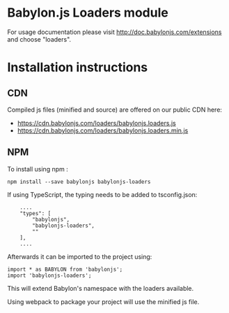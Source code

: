 Babylon.js Loaders module
=====================

For usage documentation please visit http://doc.babylonjs.com/extensions and choose "loaders".

# Installation instructions

## CDN

Compiled js files (minified and source) are offered on our public CDN here:

* https://cdn.babylonjs.com/loaders/babylonjs.loaders.js
* https://cdn.babylonjs.com/loaders/babylonjs.loaders.min.js

## NPM

To install using npm :

```
npm install --save babylonjs babylonjs-loaders
```

If using TypeScript, the typing needs to be added to tsconfig.json:

```
    ....
    "types": [
        "babylonjs",
        "babylonjs-loaders",
        ""
    ],
    ....
```

Afterwards it can be imported to the project using:

```
import * as BABYLON from 'babylonjs';
import 'babylonjs-loaders';
```

This will extend Babylon's namespace with the loaders available.

Using webpack to package your project will use the minified js file.
